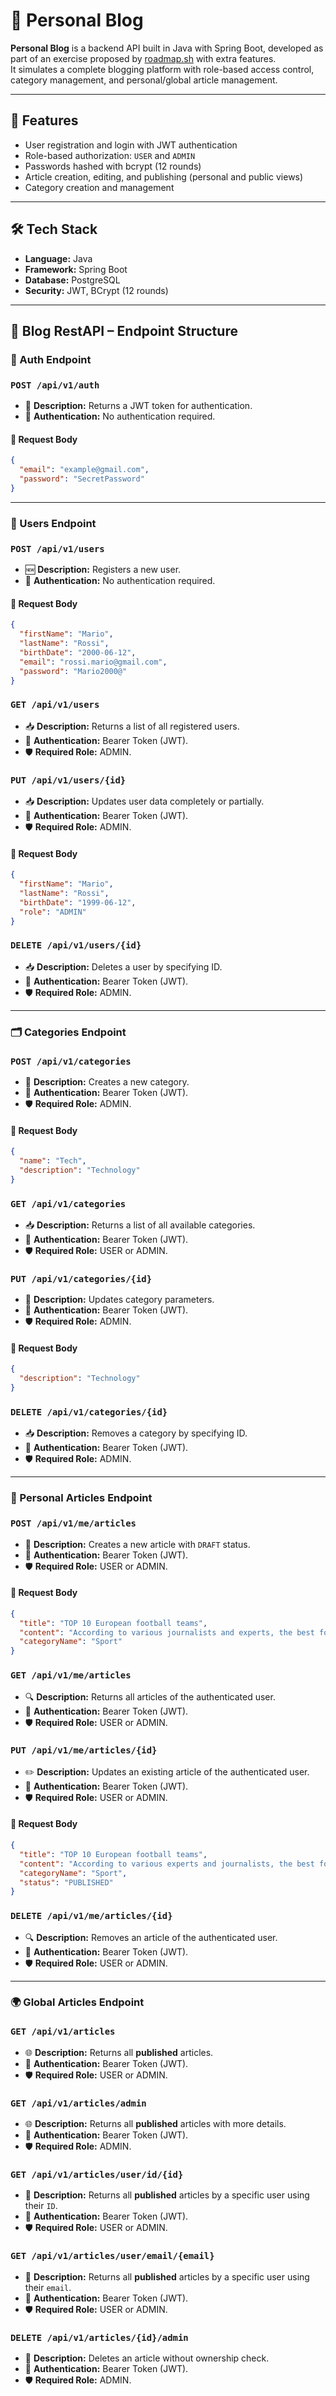 # 📘 Personal Blog

**Personal Blog** is a backend API built in Java with Spring Boot, developed as part of an exercise proposed by [roadmap.sh](https://roadmap.sh/projects/personal-blog) with extra features.  
It simulates a complete blogging platform with role-based access control, category management, and personal/global article management.

---

## 🚀 Features

- User registration and login with JWT authentication
- Role-based authorization: `USER` and `ADMIN`
- Passwords hashed with bcrypt (12 rounds)
- Article creation, editing, and publishing (personal and public views)
- Category creation and management

---

## 🛠️ Tech Stack

- **Language:** Java
- **Framework:** Spring Boot
- **Database:** PostgreSQL
- **Security:** JWT, BCrypt (12 rounds)

---

## 🚀 Blog RestAPI – Endpoint Structure

### 🔐 Auth Endpoint

### `POST /api/v1/auth`

- 📨 **Description:** Returns a JWT token for authentication.
- 🔐 **Authentication:** No authentication required.

#### 🔸 Request Body

```json
{
  "email": "example@gmail.com",
  "password": "SecretPassword"
}
```

---

### 👤 Users Endpoint

### `POST /api/v1/users`

- 🆕 **Description:** Registers a new user.
- 🔐 **Authentication:** No authentication required.

#### 🔸 Request Body

```json
{
  "firstName": "Mario",
  "lastName": "Rossi",
  "birthDate": "2000-06-12",
  "email": "rossi.mario@gmail.com",
  "password": "Mario2000@"
}
```

### `GET /api/v1/users`

- 📥 **Description:** Returns a list of all registered users.
- 🔐 **Authentication:** Bearer Token (JWT).
- 🛡️ **Required Role:** ADMIN.

### `PUT /api/v1/users/{id}`

- 📥 **Description:** Updates user data completely or partially.
- 🔐 **Authentication:** Bearer Token (JWT).
- 🛡️ **Required Role:** ADMIN.

#### 🔸 Request Body

```json
{
  "firstName": "Mario",
  "lastName": "Rossi",
  "birthDate": "1999-06-12",
  "role": "ADMIN"
}
```

### `DELETE /api/v1/users/{id}`

- 📥 **Description:** Deletes a user by specifying ID.
- 🔐 **Authentication:** Bearer Token (JWT).
- 🛡️ **Required Role:** ADMIN.

---

### 🗂️ Categories Endpoint

### `POST /api/v1/categories`

- 📝 **Description:** Creates a new category.
- 🔐 **Authentication:** Bearer Token (JWT).
- 🛡️ **Required Role:** ADMIN.

#### 🔸 Request Body

```json
{
  "name": "Tech",
  "description": "Technology"
}
```

### `GET /api/v1/categories`

- 📥 **Description:** Returns a list of all available categories.
- 🔐 **Authentication:** Bearer Token (JWT).
- 🛡️ **Required Role:** USER or ADMIN.

### `PUT /api/v1/categories/{id}`

- 📝 **Description:** Updates category parameters.
- 🔐 **Authentication:** Bearer Token (JWT).
- 🛡️ **Required Role:** ADMIN.

#### 🔸 Request Body

```json
{
  "description": "Technology"
}
```

### `DELETE /api/v1/categories/{id}`

- 📥 **Description:** Removes a category by specifying ID.
- 🔐 **Authentication:** Bearer Token (JWT).
- 🛡️ **Required Role:** ADMIN.

---

### 📝 Personal Articles Endpoint

### `POST /api/v1/me/articles`

- 📄 **Description:** Creates a new article with `DRAFT` status.
- 🔐 **Authentication:** Bearer Token (JWT).
- 🛡️ **Required Role:** USER or ADMIN.

#### 🔸 Request Body

```json
{
  "title": "TOP 10 European football teams",
  "content": "According to various journalists and experts, the best football team might be Italian.",
  "categoryName": "Sport"
}
```

### `GET /api/v1/me/articles`

- 🔍 **Description:** Returns all articles of the authenticated user.
- 🔐 **Authentication:** Bearer Token (JWT).
- 🛡️ **Required Role:** USER or ADMIN.

### `PUT /api/v1/me/articles/{id}`

- ✏️ **Description:** Updates an existing article of the authenticated user.
- 🔐 **Authentication:** Bearer Token (JWT).
- 🛡️ **Required Role:** USER or ADMIN.

#### 🔸 Request Body

```json
{
  "title": "TOP 10 European football teams",
  "content": "According to various experts and journalists, the best football team might be Italian.",
  "categoryName": "Sport",
  "status": "PUBLISHED"
}
```

### `DELETE /api/v1/me/articles/{id}`

- 🔍 **Description:** Removes an article of the authenticated user.
- 🔐 **Authentication:** Bearer Token (JWT).
- 🛡️ **Required Role:** USER or ADMIN.

---

### 🌍 Global Articles Endpoint

### `GET /api/v1/articles`

- 🌐 **Description:** Returns all **published** articles.
- 🔐 **Authentication:** Bearer Token (JWT).
- 🛡️ **Required Role:** USER or ADMIN.

### `GET /api/v1/articles/admin`

- 🌐 **Description:** Returns all **published** articles with more details.
- 🔐 **Authentication:** Bearer Token (JWT).
- 🛡️ **Required Role:** ADMIN.

### `GET /api/v1/articles/user/id/{id}`

- 👤 **Description:** Returns all **published** articles by a specific user using their `ID`.
- 🔐 **Authentication:** Bearer Token (JWT).
- 🛡️ **Required Role:** USER or ADMIN.

### `GET /api/v1/articles/user/email/{email}`

- 📧 **Description:** Returns all **published** articles by a specific user using their `email`.
- 🔐 **Authentication:** Bearer Token (JWT).
- 🛡️ **Required Role:** USER or ADMIN.

### `DELETE /api/v1/articles/{id}/admin`

- 📧 **Description:** Deletes an article without ownership check.
- 🔐 **Authentication:** Bearer Token (JWT).
- 🛡️ **Required Role:** ADMIN.

